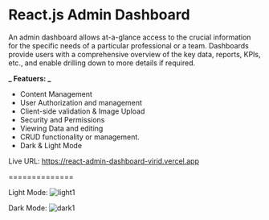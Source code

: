 <h1>React.js Admin Dashboard</h1>

An admin dashboard allows at-a-glance access to the crucial information for the specific needs of a particular professional or a team. Dashboards provide users with a comprehensive overview of the key data, reports, KPIs, etc., and enable drilling down to more details if required.

**_ Featuers: _**

- Content Management
- User Authorization and management
- Client-side validation & Image Upload
- Security and Permissions
- Viewing Data and editing
- CRUD functionality or management.
- Dark & Light Mode

Live URL: https://react-admin-dashboard-virid.vercel.app

==============

Light Mode:
![light1](https://user-images.githubusercontent.com/78463849/194511527-87b44371-f7ee-4378-a3c8-aacca5d97c0b.png)



Dark Mode:
![dark1](https://user-images.githubusercontent.com/78463849/194511555-319272d1-fe56-4a04-9e91-e2080c30ad2b.png)

